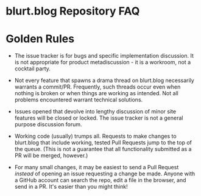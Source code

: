 # blurt.blog Repository FAQ

# Golden Rules

* The issue tracker is for bugs and specific implementation discussion.  It
  is not appropriate for product metadiscussion - it is a workroom, not a
  cocktail party.

* Not every feature that spawns a drama thread on blurt.blog necessarily
  warrants a commit/PR. Frequently, such threads occur even when nothing is
  broken or when things are working as intended.  Not all problems
  encountered warrant technical solutions.

* Issues opened that devolve into lengthy discussion of minor site features
  will be closed or locked.  The issue tracker is not a general purpose
  discussion forum.

* Working code (usually) trumps all.  Requests to make changes to
  blurt.blog that include working, tested Pull Requests jump to the top of
  the queue.  (This is not a guarantee that all functionality submitted as a
  PR will be merged, however.)

* For many small changes, it may be easiest to send a Pull Request *instead* of
  opening an issue requesting a change be made.  Anyone with a GitHub
  account can search the repo, edit a file in the browser, and send in a PR.
  It's easier than you might think!
